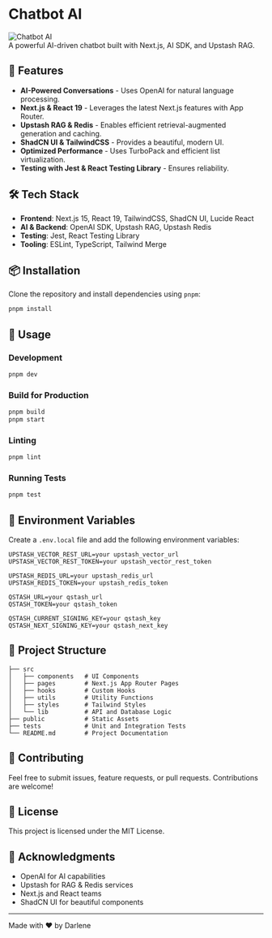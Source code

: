 # Chatbot AI

![Chatbot AI](https://via.placeholder.com/100x100.png)  
A powerful AI-driven chatbot built with Next.js, AI SDK, and Upstash RAG.

## 🚀 Features

- **AI-Powered Conversations** - Uses OpenAI for natural language processing.
- **Next.js & React 19** - Leverages the latest Next.js features with App Router.
- **Upstash RAG & Redis** - Enables efficient retrieval-augmented generation and caching.
- **ShadCN UI & TailwindCSS** - Provides a beautiful, modern UI.
- **Optimized Performance** - Uses TurboPack and efficient list virtualization.
- **Testing with Jest & React Testing Library** - Ensures reliability.

## 🛠️ Tech Stack

- **Frontend**: Next.js 15, React 19, TailwindCSS, ShadCN UI, Lucide React
- **AI & Backend**: OpenAI SDK, Upstash RAG, Upstash Redis
- **Testing**: Jest, React Testing Library
- **Tooling**: ESLint, TypeScript, Tailwind Merge

## 📦 Installation

Clone the repository and install dependencies using `pnpm`:

```sh
pnpm install
```

## 🔧 Usage

### Development

```sh
pnpm dev
```

### Build for Production

```sh
pnpm build
pnpm start
```

### Linting

```sh
pnpm lint
```

### Running Tests

```sh
pnpm test
```

## 🔑 Environment Variables

Create a `.env.local` file and add the following environment variables:

```env
UPSTASH_VECTOR_REST_URL=your upstash_vector_url
UPSTASH_VECTOR_REST_TOKEN=your upstash_vector_rest_token

UPSTASH_REDIS_URL=your upstash_redis_url
UPSTASH_REDIS_TOKEN=your upstash_redis_token

QSTASH_URL=your qstash_url
QSTASH_TOKEN=your qstash_token

QSTASH_CURRENT_SIGNING_KEY=your qstash_key
QSTASH_NEXT_SIGNING_KEY=your qstash_next_key
```

## 📂 Project Structure

```
├── src
│   ├── components   # UI Components
│   ├── pages        # Next.js App Router Pages
│   ├── hooks        # Custom Hooks
│   ├── utils        # Utility Functions
│   ├── styles       # Tailwind Styles
│   └── lib          # API and Database Logic
├── public           # Static Assets
├── tests            # Unit and Integration Tests
└── README.md        # Project Documentation
```

## 🤝 Contributing

Feel free to submit issues, feature requests, or pull requests. Contributions are welcome!

## 📜 License

This project is licensed under the MIT License.

## 🌟 Acknowledgments

- OpenAI for AI capabilities
- Upstash for RAG & Redis services
- Next.js and React teams
- ShadCN UI for beautiful components

---

Made with ❤️ by Darlene
